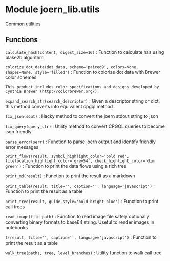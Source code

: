 Module joern_lib.utils
======================
Common utilities

Functions
---------

    
`calculate_hash(content, digest_size=16)`
:   Function to calculate has using blake2b algorithm

    
`colorize_dot_data(dot_data, scheme='paired9', colors=None, shapes=None, style='filled')`
:   Function to colorize dot data with Brewer color schemes
    
    This product includes color specifications and designs developed by Cynthia Brewer (http://colorbrewer.org/).

    
`expand_search_str(search_descriptor)`
:   Given a descriptor string or dict, this method converts into equivalent cpgql method

    
`fix_json(sout)`
:   Hacky method to convert the joern stdout string to json

    
`fix_query(query_str)`
:   Utility method to convert CPGQL queries to become json friendly

    
`parse_error(serr)`
:   Function to parse joern output and identify friendly error messages

    
`print_flows(result, symbol_highlight_color='bold red', filelocation_highlight_color='grey54', check_highlight_color='dim green')`
:   Function to print the data flows using a rich tree

    
`print_md(result)`
:   Function to print the result as a markdown

    
`print_table(result, title='', caption='', language='javascript')`
:   Function to print the result as a table

    
`print_tree(result, guide_style='bold bright_blue')`
:   Function to print call trees

    
`read_image(file_path)`
:   Function to read image file safely optionally converting binary formats to base64 string. Useful to render images in notebooks

    
`t(result, title='', caption='', language='javascript')`
:   Function to print the result as a table

    
`walk_tree(paths, tree, level_branches)`
:   Utility function to walk call tree